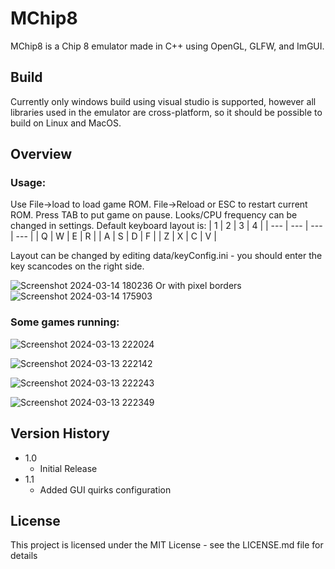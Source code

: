 # MChip8

MChip8 is a Chip 8 emulator made in C++ using OpenGL, GLFW, and ImGUI.

## Build

Currently only windows build using visual studio is supported, however all libraries used in the emulator are cross-platform, so it should be possible to build on Linux and MacOS.

## Overview

### Usage:

Use File->load to load game ROM. File->Reload or ESC to restart current ROM. Press TAB to put game on pause. Looks/CPU frequency can be changed in settings. 
Default keyboard layout is: 
| 1 | 2 | 3 | 4 |
| --- | --- | --- | --- |
| Q | W | E | R |
| A | S | D | F |
| Z | X | C | V |

Layout can be changed by editing data/keyConfig.ini - you should enter the key scancodes on the right side. 

![Screenshot 2024-03-14 180236](https://github.com/MeGaLoDoN228/MChip8/assets/62940883/deef2005-45af-4075-9c2e-8d42e336dec8)
Or with pixel borders
![Screenshot 2024-03-14 175903](https://github.com/MeGaLoDoN228/MChip8/assets/62940883/b1eb167e-f683-4abc-bdd9-2e745621d1ce)


### Some games running:

![Screenshot 2024-03-13 222024](https://github.com/MeGaLoDoN228/MChip8/assets/62940883/af314df9-388c-4dd3-b9a3-91c16e26336d)

![Screenshot 2024-03-13 222142](https://github.com/MeGaLoDoN228/MChip8/assets/62940883/4b5c22dc-b8a5-4e8b-9f3a-bf88baa1df65)

![Screenshot 2024-03-13 222243](https://github.com/MeGaLoDoN228/MChip8/assets/62940883/6c244415-35c1-4182-83ff-cac74d5e32f2)

![Screenshot 2024-03-13 222349](https://github.com/MeGaLoDoN228/MChip8/assets/62940883/aa4b6571-e8ac-4b82-b23c-39909aa8599c)

## Version History

* 1.0
    * Initial Release
* 1.1
    * Added GUI quirks configuration

## License

This project is licensed under the MIT License - see the LICENSE.md file for details
